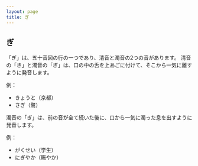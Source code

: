 ```yaml
---
layout: page
title: ぎ
---
```

## ぎ

「ぎ」は、五十音図の行の一つであり、清音と濁音の2つの音があります。
清音の「き」と濁音の「ぎ」は、口の中の舌を上あごに付けて、そこから一気に離すように発音します。

例：
- きょうと（京都）
- さぎ（鷺）

濁音の「ぎ」は、前の音が全て続いた後に、口から一気に濁った息を出すように発音します。

例：
- がくせい（学生）
- にぎやか（賑やか）